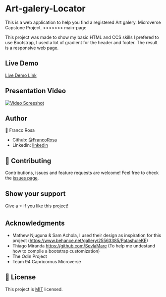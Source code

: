# Art-galery-Locator
This is a web application to help you find a registered Art galery. Microverse Capstone Project.
<<<<<<< main-page

This project was made to show my basic HTML and CCS skills I prefered to use Bootstrap, I used a lot of gradient for the header and footer. The result is a responsive web page.

## Live Demo
[Live Demo Link](https://gallerylocator.netlify.com)

## Presentation Video
[![Video Screeshot](https://user-images.githubusercontent.com/5665734/77563464-509bfc00-6e8f-11ea-8edc-7768acb1669c.png)](https://www.loom.com/share/91f6309149cf4f1b866d9b874ec8be05)

## Author
👤 Franco Rosa
- Github: [@FrancoRosa](https://github.com/FrancoRosa)
- Linkedin: [linkedin](https://www.linkedin.com/in/franco-rosa-79972119b)

## 🤝 Contributing
Contributions, issues and feature requests are welcome!
Feel free to check the [issues page](issues/).

## Show your support
Give a ⭐️ if you like this project!

## Acknowledgments
- Mathew Njuguna & Sam Achola, I used their design as inspiration for this project (https://www.behance.net/gallery/25563385/PatashuleKE)
- Thiago Miranda https://github.com/SevlaMare (To help me undestand how to compile a bootstrap customization)
- The Odin Project
- Team 94 Capricornus Microverse

## 📝 License
This project is [MIT](lic.url) licensed.

